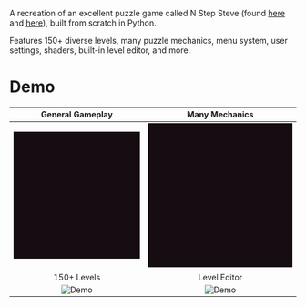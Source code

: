 A recreation of an excellent puzzle game called N Step Steve (found [here](https://epicpikaguy.itch.io/n-step-steve-part-1) and [here](https://epicpikaguy.itch.io/n-step-steve-part-2)), built from scratch in Python.

Features 150+ diverse levels, many puzzle mechanics, menu system, user settings, shaders, built-in level editor, and more.

# Demo
General Gameplay           |  Many Mechanics
:-------------------------:|:-------------------------:
![Demo](demo/demo1.gif)    |  ![Demo](demo/demo2.gif)
150+ Levels                |  Level Editor
![Demo](demo/demo3.gif)    |  ![Demo](demo/demo4.gif)
